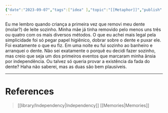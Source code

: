 ```yaml
---
{"date":"2023-09-07","tags":["idea" ],"topic":"[[Metaphor]]","publish":true,"PassFrontmatter":true}
---
```


Eu me lembro quando criança a primeira vez que removi meu dente (molar?) de leite sozinho. Minha mãe já tinha removido pelo menos uns três ou quatro com os mais diversos métodos. O que eu achei mais legal pela simplicidade foi só pegar papel higiênico, dobrar sobre o dente e puxar ele. Foi exatamente o que eu fiz. Em uma noite eu fui sozinho ao banheiro e arranquei o dente. Não sei exatamente o porquê eu decidi fazer sozinho, mas creio que seja um dos primeiros eventos que marcaram minha ânsia por independência. Ou talvez só queria provar a existência da fada do dente? Haha não saberei, mas as duas são bem plausíveis. 

---
# References
>[[library/Independency\|Independency]]
>[[Memories\|Memories]]